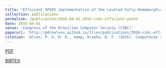 ```yaml
---
title: "Efficient GPGPU implementation of the Leveled Fully Homomorphic Encryption scheme YASHE"
collection: publications
permalink: /publication/2016-04-01-2016-csbc-efficient-yashe
date: 2016-04-01
venue: 'Congress of the Brazilian Computer Society (CSBC)'
paperurl: 'http://pdroalves.github.io/files/publications/2016-csbc-efficient-yashe.pdf'
citation: 'Alves, P. G. M. R., &amp; Aranha, D. F. (2016). Computacao sobre dados cifrados em GPGPUs. CSBC, 2016.'
---
```


<a href='http://pdroalves.github.io/files/publications//2016-csbc-efficient-yashe.pdf'>PDF</a>


<a href='http://pdroalves.github.io/files/publications//2016-csbc-efficient-yashe.bib'>BIBTEX</a>
